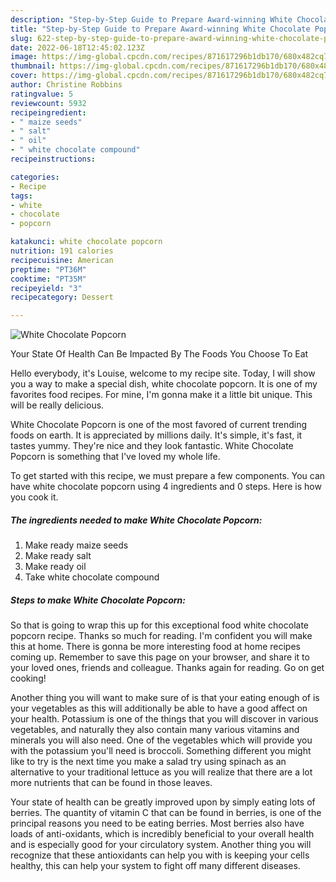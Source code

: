 ```yaml
---
description: "Step-by-Step Guide to Prepare Award-winning White Chocolate Popcorn"
title: "Step-by-Step Guide to Prepare Award-winning White Chocolate Popcorn"
slug: 622-step-by-step-guide-to-prepare-award-winning-white-chocolate-popcorn
date: 2022-06-18T12:45:02.123Z
image: https://img-global.cpcdn.com/recipes/871617296b1db170/680x482cq70/white-chocolate-popcorn-recipe-main-photo.jpg
thumbnail: https://img-global.cpcdn.com/recipes/871617296b1db170/680x482cq70/white-chocolate-popcorn-recipe-main-photo.jpg
cover: https://img-global.cpcdn.com/recipes/871617296b1db170/680x482cq70/white-chocolate-popcorn-recipe-main-photo.jpg
author: Christine Robbins
ratingvalue: 5
reviewcount: 5932
recipeingredient:
- " maize seeds"
- " salt"
- " oil"
- " white chocolate compound"
recipeinstructions:

categories:
- Recipe
tags:
- white
- chocolate
- popcorn

katakunci: white chocolate popcorn 
nutrition: 191 calories
recipecuisine: American
preptime: "PT36M"
cooktime: "PT35M"
recipeyield: "3"
recipecategory: Dessert

---
```



![White Chocolate Popcorn](https://img-global.cpcdn.com/recipes/871617296b1db170/680x482cq70/white-chocolate-popcorn-recipe-main-photo.jpg)

Your State Of Health Can Be Impacted By The Foods You Choose To Eat

Hello everybody, it's Louise, welcome to my recipe site. Today, I will show you a way to make a special dish, white chocolate popcorn. It is one of my favorites food recipes. For mine, I'm gonna make it a little bit unique. This will be really delicious.

White Chocolate Popcorn is one of the most favored of current trending foods on earth. It is appreciated by millions daily. It's simple, it's fast, it tastes yummy. They're nice and they look fantastic. White Chocolate Popcorn is something that I've loved my whole life.




To get started with this recipe, we must prepare a few components. You can have white chocolate popcorn using 4 ingredients and 0 steps. Here is how you cook it.

<!--inarticleads1-->

##### The ingredients needed to make White Chocolate Popcorn:

1. Make ready  maize seeds
1. Make ready  salt
1. Make ready  oil
1. Take  white chocolate compound




<!--inarticleads2-->

##### Steps to make White Chocolate Popcorn:





So that is going to wrap this up for this exceptional food white chocolate popcorn recipe. Thanks so much for reading. I'm confident you will make this at home. There is gonna be more interesting food at home recipes coming up. Remember to save this page on your browser, and share it to your loved ones, friends and colleague. Thanks again for reading. Go on get cooking!

Another thing you will want to make sure of is that your eating enough of is your vegetables as this will additionally be able to have a good affect on your health. Potassium is one of the things that you will discover in various vegetables, and naturally they also contain many various vitamins and minerals you will also need. One of the vegetables which will provide you with the potassium you'll need is broccoli. Something different you might like to try is the next time you make a salad try using spinach as an alternative to your traditional lettuce as you will realize that there are a lot more nutrients that can be found in those leaves.

Your state of health can be greatly improved upon by simply eating lots of berries. The quantity of vitamin C that can be found in berries, is one of the principal reasons you need to be eating berries. Most berries also have loads of anti-oxidants, which is incredibly beneficial to your overall health and is especially good for your circulatory system. Another thing you will recognize that these antioxidants can help you with is keeping your cells healthy, this can help your system to fight off many different diseases.
